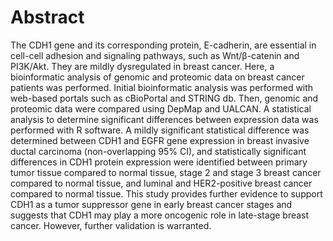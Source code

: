 # Abstract

The CDH1 gene and its corresponding protein, E-cadherin, are essential in cell-cell adhesion and signaling pathways, such as Wnt/β-catenin and PI3K/Akt. They are mildly dysregulated in breast cancer. Here, a bioinformatic analysis of genomic and proteomic data on breast cancer patients was performed. Initial bioinformatic analysis was performed with web-based portals such as cBioPortal and STRING db. Then, genomic and proteomic data were compared using DepMap and UALCAN. A statistical analysis to determine significant differences between expression data was performed with R software. A mildly significant statistical difference was determined between CDH1 and EGFR gene expression in breast invasive ductal carcinoma (non-overlapping 95% CI), and statistically significant differences in CDH1 protein expression were identified between primary tumor tissue compared to normal tissue, stage 2 and stage 3 breast cancer compared to normal tissue, and luminal and HER2-positive breast cancer compared to normal tissue. This study provides further evidence to support CDH1 as a tumor suppressor gene in early breast cancer stages and suggests that CDH1 may play a more oncogenic role in late-stage breast cancer. However, further validation is warranted.  
